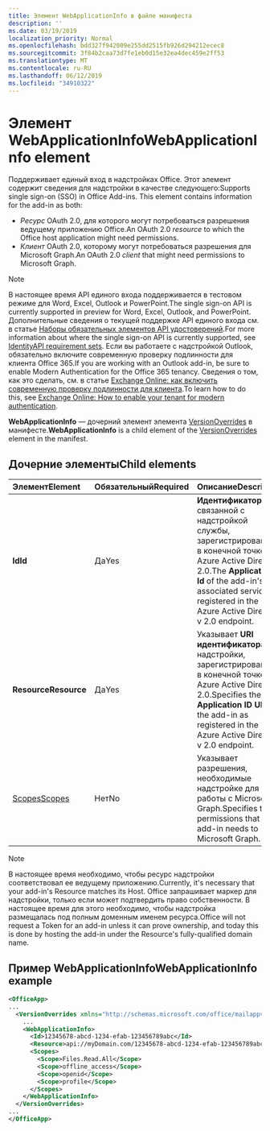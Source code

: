 ```yaml
---
title: Элемент WebApplicationInfo в файле манифеста
description: ''
ms.date: 03/19/2019
localization_priority: Normal
ms.openlocfilehash: bdd327f942009e255dd2515fb926d294212ecec8
ms.sourcegitcommit: 3f84b2caa73d7fe1eb0d15e32ea4dec459e2ff53
ms.translationtype: MT
ms.contentlocale: ru-RU
ms.lasthandoff: 06/12/2019
ms.locfileid: "34910322"
---
```

# <a name="webapplicationinfo-element"></a><span data-ttu-id="c9b49-102">Элемент WebApplicationInfo</span><span class="sxs-lookup"><span data-stu-id="c9b49-102">WebApplicationInfo element</span></span>

<span data-ttu-id="c9b49-103">Поддерживает единый вход в надстройках Office. Этот элемент содержит сведения для надстройки в качестве следующего:</span><span class="sxs-lookup"><span data-stu-id="c9b49-103">Supports single sign-on (SSO) in Office Add-ins. This element contains information for the add-in as both:</span></span>

- <span data-ttu-id="c9b49-104">*Ресурс* OAuth 2.0, для которого могут потребоваться разрешения ведущему приложению Office.</span><span class="sxs-lookup"><span data-stu-id="c9b49-104">An OAuth 2.0 *resource* to which the Office host application might need permissions.</span></span>
- <span data-ttu-id="c9b49-105">*Клиент* OAuth 2.0, которому могут потребоваться разрешения для Microsoft Graph.</span><span class="sxs-lookup"><span data-stu-id="c9b49-105">An OAuth 2.0 *client* that might need permissions to Microsoft Graph.</span></span>

> [!NOTE]
> <span data-ttu-id="c9b49-106">В настоящее время API единого входа поддерживается в тестовом режиме для Word, Excel, Outlook и PowerPoint.</span><span class="sxs-lookup"><span data-stu-id="c9b49-106">The single sign-on API is currently supported in preview for Word, Excel, Outlook, and PowerPoint.</span></span> <span data-ttu-id="c9b49-107">Дополнительные сведения о текущей поддержке API единого входа см. в статье [Наборы обязательных элементов API удостоверений](/office/dev/add-ins/reference/requirement-sets/identity-api-requirement-sets).</span><span class="sxs-lookup"><span data-stu-id="c9b49-107">For more information about where the single sign-on API is currently supported, see [IdentityAPI requirement sets](/office/dev/add-ins/reference/requirement-sets/identity-api-requirement-sets).</span></span> <span data-ttu-id="c9b49-108">Если вы работаете с надстройкой Outlook, обязательно включите современную проверку подлинности для клиента Office 365.</span><span class="sxs-lookup"><span data-stu-id="c9b49-108">If you are working with an Outlook add-in, be sure to enable Modern Authentication for the Office 365 tenancy.</span></span> <span data-ttu-id="c9b49-109">Сведения о том, как это сделать, см. в статье [Exchange Online: как включить современную проверку подлинности для клиента](https://social.technet.microsoft.com/wiki/contents/articles/32711.exchange-online-how-to-enable-your-tenant-for-modern-authentication.aspx).</span><span class="sxs-lookup"><span data-stu-id="c9b49-109">To learn how to do this, see [Exchange Online: How to enable your tenant for modern authentication](https://social.technet.microsoft.com/wiki/contents/articles/32711.exchange-online-how-to-enable-your-tenant-for-modern-authentication.aspx).</span></span>

<span data-ttu-id="c9b49-110">**WebApplicationInfo** — дочерний элемент элемента [VersionOverrides](versionoverrides.md) в манифесте.</span><span class="sxs-lookup"><span data-stu-id="c9b49-110">**WebApplicationInfo** is a child element of the [VersionOverrides](versionoverrides.md) element in the manifest.</span></span>  

## <a name="child-elements"></a><span data-ttu-id="c9b49-111">Дочерние элементы</span><span class="sxs-lookup"><span data-stu-id="c9b49-111">Child elements</span></span>

|  <span data-ttu-id="c9b49-112">Элемент</span><span class="sxs-lookup"><span data-stu-id="c9b49-112">Element</span></span> |  <span data-ttu-id="c9b49-113">Обязательный</span><span class="sxs-lookup"><span data-stu-id="c9b49-113">Required</span></span>  |  <span data-ttu-id="c9b49-114">Описание</span><span class="sxs-lookup"><span data-stu-id="c9b49-114">Description</span></span>  |
|:-----|:-----|:-----|
|  <span data-ttu-id="c9b49-115">**Id**</span><span class="sxs-lookup"><span data-stu-id="c9b49-115">**Id**</span></span>    |  <span data-ttu-id="c9b49-116">Да</span><span class="sxs-lookup"><span data-stu-id="c9b49-116">Yes</span></span>   |  <span data-ttu-id="c9b49-117">**Идентификатор** связанной с надстройкой службы, зарегистрированный в конечной точке Azure Active Directory 2.0.</span><span class="sxs-lookup"><span data-stu-id="c9b49-117">The **Application Id** of the add-in's associated service as registered in the Azure Active Directory v 2.0 endpoint.</span></span>|
|  <span data-ttu-id="c9b49-118">**Resource**</span><span class="sxs-lookup"><span data-stu-id="c9b49-118">**Resource**</span></span>  |  <span data-ttu-id="c9b49-119">Да</span><span class="sxs-lookup"><span data-stu-id="c9b49-119">Yes</span></span>   |  <span data-ttu-id="c9b49-120">Указывает **URI идентификатора** надстройки, зарегистрированный в конечной точке Azure Active Directory 2.0.</span><span class="sxs-lookup"><span data-stu-id="c9b49-120">Specifies the **Application ID URI** of the add-in as registered in the Azure Active Directory v 2.0 endpoint.</span></span>|
|  [<span data-ttu-id="c9b49-121">Scopes</span><span class="sxs-lookup"><span data-stu-id="c9b49-121">Scopes</span></span>](scopes.md)                |  <span data-ttu-id="c9b49-122">Нет</span><span class="sxs-lookup"><span data-stu-id="c9b49-122">No</span></span>  |  <span data-ttu-id="c9b49-123">Указывает разрешения, необходимые надстройке для работы с Microsoft Graph.</span><span class="sxs-lookup"><span data-stu-id="c9b49-123">Specifies the permissions that the add-in needs to Microsoft Graph.</span></span>  |

> [!NOTE] 
> <span data-ttu-id="c9b49-124">В настоящее время необходимо, чтобы ресурс надстройки соответствовал ее ведущему приложению.</span><span class="sxs-lookup"><span data-stu-id="c9b49-124">Currently, it's necessary that your add-in's Resource matches its Host.</span></span> <span data-ttu-id="c9b49-125">Office запрашивает маркер для надстройки, только если может подтвердить право собственности. В настоящее время для этого необходимо, чтобы надстройка размещалась под полным доменным именем ресурса.</span><span class="sxs-lookup"><span data-stu-id="c9b49-125">Office will not request a Token for an add-in unless it can prove ownership, and today this is done by hosting the add-in under the Resource's fully-qualified domain name.</span></span>

## <a name="webapplicationinfo-example"></a><span data-ttu-id="c9b49-126">Пример WebApplicationInfo</span><span class="sxs-lookup"><span data-stu-id="c9b49-126">WebApplicationInfo example</span></span>

```xml
<OfficeApp>
...
  <VersionOverrides xmlns="http://schemas.microsoft.com/office/mailappversionoverrides" xsi:type="VersionOverridesV1_0">
    ...
    <WebApplicationInfo>
      <Id>12345678-abcd-1234-efab-123456789abc</Id>
      <Resource>api://myDomain.com/12345678-abcd-1234-efab-123456789abc</Resource>
      <Scopes>
        <Scope>Files.Read.All</Scope>
        <Scope>offline_access</Scope>
        <Scope>openid</Scope>
        <Scope>profile</Scope>        
      </Scopes>
    </WebApplicationInfo>
  </VersionOverrides>
...
</OfficeApp>
```
